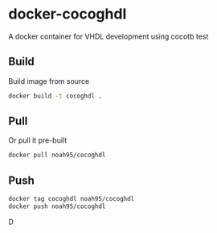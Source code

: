 # docker-cocoghdl

A docker container for VHDL development using cocotb test

## Build
Build image from source

```bash
docker build -t cocoghdl .
```

## Pull
Or pull it pre-built

```bash
docker pull noah95/cocoghdl
```

## Push
```bash
docker tag cocoghdl noah95/cocoghdl
docker push noah95/cocoghdl
```

D
